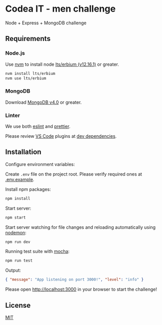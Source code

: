 # Codea IT - men challenge

Node + Express + MongoDB challenge

## Requirements

### Node.js

Use [nvm](https://github.com/nvm-sh/nvm) to install node [lts/erbium (v12.16.1)](https://nodejs.org/en/download/) or greater.

```bash
nvm install lts/erbium
nvm use lts/erbium
```

### MongoDB

Download [MongoDB v4.0](https://docs.mongodb.com/manual/installation/) or greater.

### Linter

We use both [eslint](https://eslint.org/) and [prettier](https://prettier.io/).

Please review [VS Code](https://code.visualstudio.com/) plugins at [dev dependencies](package.json).

## Installation

Configure environment variables:

Create `.env` file on the project root.
Please verify required ones at [.env.example](.env.example).

Install npm packages:

```bash
npm install
```

Start server:

```bash
npm start
```

Start server watching for file changes and reloading automatically using [nodemon](https://github.com/remy/nodemon/):

```bash
npm run dev
```

Running test suite with [mocha](https://mochajs.org/):

```bash
npm run test
```

Output:

```json
{ "message": "App listening on port 3000!", "level": "info" }
```

Please open [http://localhost:3000](http://localhost:3000) in your browser to start the challenge!

## License

[MIT](https://choosealicense.com/licenses/mit/)
